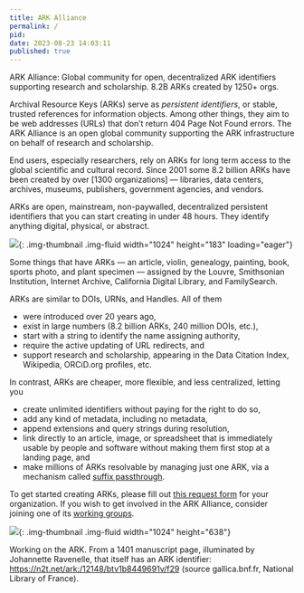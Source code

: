 ```yaml
---
title: ARK Alliance
permalink: /
pid:
date: 2023-08-23 14:03:11
published: true
---
```


ARK Alliance: Global community for open, decentralized ARK identifiers
supporting research and scholarship. 8.2B ARKs created by 1250+ orgs.

<!--more-->

Archival Resource Keys (ARKs) serve as *persistent identifiers*, or stable,
trusted references for information objects. Among other things, they aim to be
web addresses (URLs) that don’t return 404 Page Not Found errors. The ARK
Alliance is an open global community supporting the ARK infrastructure on
behalf of research and scholarship.

End users, especially researchers, rely on ARKs for long term access to the
global scientific and cultural record. Since 2001 some 8.2 billion ARKs have
been created by over [1300 organizations] — libraries, data centers, archives,
museums, publishers, government agencies, and vendors.

ARKs are open, mainstream, non-paywalled, decentralized persistent identifiers
that you can start creating in under 48 hours. They identify anything digital,
physical, or abstract.

![][1]{: .img-thumbnail .img-fluid width="1024" height="183" loading="eager"}

Some things that have ARKs — an article, violin, genealogy, painting, book,
sports photo, and plant specimen — assigned by the Louvre, Smithsonian
Institution, Internet Archive, California Digital Library, and FamilySearch.

ARKs are similar to DOIs, URNs, and Handles. All of them

-   were introduced over 20 years ago,
-   exist in large numbers (8.2 billion ARKs, 240 million DOIs, etc.),
-   start with a string to identify the name assigning authority,
-   require the active updating of URL redirects, and
-   support research and scholarship, appearing in the Data Citation Index,
    Wikipedia, ORCiD.org profiles, etc.

In contrast, ARKs are cheaper, more flexible, and less centralized, letting you

-   create unlimited identifiers without paying for the right to do so,
-   add any kind of metadata, including no metadata,
-   append extensions and query strings during resolution,
-   link directly to an article, image, or spreadsheet that is immediately
    usable by people and software without making them first stop at a landing
    page, and
-   make millions of ARKs resolvable by managing just one ARK, via a mechanism
    called [suffix passthrough].

To get started creating ARKs, please fill out [this request form] for your
organization. If you wish to get involved in the ARK Alliance, consider
joining one of its [working groups].

![][2]{: .img-thumbnail .img-fluid width="1024" height="638"}

Working on the ARK. From a 1401 manuscript page, illuminated by Johannette
Ravenelle, that itself has an ARK identifier:
<https://n2t.net/ark:/12148/btv1b8449691v/f29> (source gallica.bnf.fr,
National Library of France).


[1250 organizations]: community.md
[1]: ../assets/images/pages/index/ark_things.png
[suffix passthrough]: about-ark-naans-and-systems.md#n2t-feature-suffix-passthrough
[this request form]: https://goo.gl/forms/bmckLSPpbzpZ5dix1
[working groups]: https://wiki.lyrasis.org/display/ARKs/ARKs+in+the+Open+Project
[2]: ../assets/images/pages/index/cropped-ARKsInTheOpen-1536x957.jpg
